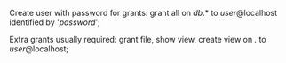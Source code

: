 Create user with password for grants:
  grant all on _db_.* to _user_@localhost identified by '_password_';

Extra grants usually required:
  grant file, show view, create view on *.* to _user_@localhost;
